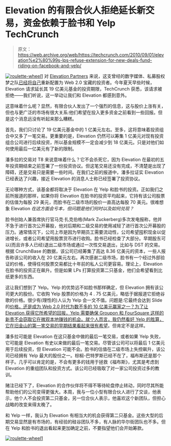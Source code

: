 # Elevation 的有限合伙人拒绝延长新交易，资金依赖于脸书和 Yelp TechCrunch

> 原文：<https://web.archive.org/web/https://techcrunch.com/2010/09/01/elevation%e2%80%99s-lps-refuse-extension-for-new-deals-fund-riding-on-facebook-and-yelp/>

[![](img/66c6fe54c4c0a28b96e3d7691b409009.png "roulette-wheel1")](https://web.archive.org/web/20221007163028/https://beta.techcrunch.com/wp-content/uploads/2010/09/roulette-wheel1.jpg) 对 [Elevation Partners](https://web.archive.org/web/20221007163028/http://www.elevation.com/) 来说，这支曾经的数字媒体、私募股权梦之队[已经将自己](https://web.archive.org/web/20221007163028/https://beta.techcrunch.com/2010/03/29/how-facebook-may-save-elevation-partners/)重新配置为 Web 2.0 宝藏的投资者。今年夏天早些时候，Elevation 请求延长其 19 亿美元基金的投资期限，TechCrunch 获悉，该请求被拒绝——我们听说，这一举动让我们和 Elevation 都感到意外。

这意味着什么呢？显然，有限合伙人发出了一个强烈的信息，这与股价上涨有关，但也与更广泛的市场有很大关系:他们希望在投入更多资金之前看到一些回报。但是这个消息远没有听起来那么糟糕。

首先，我们只讨论了 19 亿美元基金中的 1 亿美元左右。至多，这将意味着投资组合中又多了一笔交易。更重要的是，Elevation 仍然可以筹集 1 亿美元对现有投资组合公司进行后续投资，所以基金规模不一定会减少到 18 亿美元。只是对他们如何使用最后一亿美元有了新的限制。

潘多拉的交易对 T8 来说意味着什么？它不会杀死它，因为 Elevation 在最初的五年投资期结束之前签署了一份投资协议。但这笔交易还没有完成，不清楚是出现了障碍，还是交易只是需要一些时间。在我们之前的报道中，潘多拉证实 Elevation 已经表达了兴趣，接近 Elevation 的消息人士称已经签署了投资协议。

无论哪种方式，该基金都将取决于 Elevation 在 Yelp 和脸书的投资。正如我们之前所报道的那样，如果你将 Elevation 在脸书的投资平均起来，它持有该公司股票的估值为每股 29 美元，而脸书在二级市场的股价一直高达每股 70 美元。很难想象 Elevation *在这方面会亏本，但问题是他们何时以及如何兑现？*

脸书创始人兼首席执行官马克·扎克伯格(Mark Zuckerberg)多次发电报称，他并不急于进行首次公开募股，他对后期和二级交易的使用减轻了进行首次公开募股的压力。通常情况下，公司上市是因为早期员工需要流动性，公司希望囤积现金以促进增长，或者公司希望用股票货币进行收购。脸书已经检查了大部分。早期股东可以(而且许多人已经)退出二级市场或通过一次性交易退出，比如与 DST 的交易。根据 CrunchBase 的数据，该公司已经筹集了高达 8.36 亿美元的资本，一些人报告称该公司的收入在 20 亿美元左右。再次感谢二级市场，脸书有一个经过外部验证的价格，使得任何股票交易都比十年前的私人公司更容易。理论上，Elevation 在脸书的投资正在飙升。但是如果 LPs 打算投资第二只基金，他们会希望看到比纸更多的东西。

这让我们想到了 Yelp。Yelp 的优势远不如脸书那样确定，但 Elevation 拥有该公司更大的股份。它收购 Yelp 股票的价格为 4 . 75 亿美元，略低于据报道它拒绝谷歌的价格。很少有(理性的)人认为 Yelp 会一文不值。问题是:它最终会达到 Slide 的[价格，还是成为 Web 2.0 时代为数不多的 10 亿美元赢家之一？为了让 Elevation 获得它所希望的回报，Yelp 需要确保 Groupon 和 FourSquare 这样的新贵不会窃取它在微观本地赚钱的机会。就个人而言，我仍然看好 Yelp 的胜算，它在旧金山的第一笔交易](https://web.archive.org/web/20221007163028/https://beta.techcrunch.com/2010/08/04/google-buys-slide-for-182-million-getting-more-serious-about-social-games/)[的早期结果看起来很有希望](https://web.archive.org/web/20221007163028/http://www.businessinsider.com/yelps-first-daily-deal-beats-groupon-2010-9)。但肯定不是这样。

潘多拉可能是 Elevation 在这只基金中做的最后一笔交易，或者如果 Yelp 失败，它可能是 Elevation 有史以来做的最后一笔交易。尽管该公司可以将最后 1 亿美元用于后续投资，但 Elevation 可能不会。脸书的估值在二级市场上失控飙升，该公司已经拥有 Yelp 最大的股份之一。棕榈-巴特罗斯已经不在了，福布斯还是那个样子。几乎可以肯定的是，不会有更多的钱用于拯救《福布斯》，尤其是考虑到 Elevation 的重组团队和投资方式。该公司已经吸取了对一家公司投资过多的教训。

赌注已经下了，Elevation 的合作伙伴将不得不等待轮盘停止转动，同时尽其所能帮助他们的公司变得更强大。本周，我与一位小型有限合伙人进行了交谈，他表示，他个人不会投资第二只基金，另一位合伙人表示，他喜欢这个新团队，但担心战略的改变来得太晚了。

和 Yelp 一样，我认为 Elevation 有相当大的机会获得第二只基金。这些大型的后期交易显然是有市场的，有经验的硅谷团队不多，有人脉的华尔街团队也不多。但在 Yelp 和脸书的退出看起来更加确定之前，不要指望他们会开始筹款。

[![](img/695f1abdfd8c4529e1c06d28c2c1540e.png "roulette-wheel1")](https://web.archive.org/web/20221007163028/https://beta.techcrunch.com/wp-content/uploads/2010/09/roulette-wheel11.jpg)